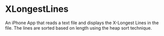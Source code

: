 XLongestLines
=============

An iPhone App that reads a text file and displays the X-Longest Lines in the file. The lines are sorted based on length using the heap sort technique.
